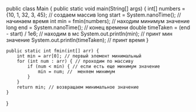 public class Main {
    public static void main(String[] args) {
        int[] numbers = {10, 1, 32, 3, 45}; // создаем массив
        long start = System.nanoTime(); // начинаем время
        int min = fmin(numbers); //  находим минимум значение
        long end = System.nanoTime(); // конец времени
        double timeTaken = (end - start) / 1e6; //  находим в мс
        System.out.println(min); // принт мин значение
        System.out.println(timeTaken); // принт время 
    }

    public static int fmin(int[] arr) {
        int min = arr[0]; // первый элемент минимальный
        for (int num : arr) { // проходим по массиву
            if (num < min) { // если есть еще минимум значение 
                min = num; //  меняем минимум
            }
        }
        return min; // возвращаем минимальное значение
    }
}
